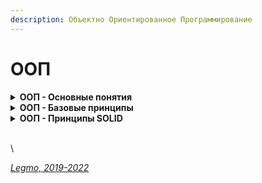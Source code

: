 ```yaml
---
description: Объектно Ориентированное Программирование
---
```


# ООП

<details>

<summary><strong>ООП - Основные понятия</strong></summary>

**Объектно-ориентированное программирование (ООП)** — методология программирования, основанная на представлении программы в виде совокупности объектов, каждый из которых является экземпляром определенного класса, а классы образуют иерархию наследования.

**Основные понятия**

* **Класс** - абстрактное описание автомобиля. Чертёж
* **Объект** - конкретная реализация автомобиля, данная машина
* **Свойства** - характеристики харакерные для всех машин. Количество колес, цвет, количество бензина...
* **Методы** - команды, на которые может реагировать машина. По сути функции, которые может вызывать каждый объект.
* **Геттеры и сеттеры** - спец. методы, для добавления/получения свойств объекта (чтоб не использовать приватные свойста)

**Разные модели (подходы) ООП**

* Компонентно-ориентированное программирование
* Прототипно-ориентированное программирование
* Агентно-ориентированное программирование

**Шаблоны проектирования "банды четырёх" GoF**

* [Legmo Notes - Шаблоны проектирования](pattern.md)
* [Habr - Шпаргалка по шаблонам проектирования](https://habr.com/ru/post/210288/)

**Ссылки**

* [code.mu - на пальцах](http://code.mu/books/javascript/oop/)
* [code.mu - тоже на пальцах](http://code.mu/books/php/oop/osnovy-raboty-s-objektno-orientirovannym-programmirovaniem-v-php-1.html)
* [Habr - на пальцах 1](https://habr.com/ru/post/87205/)
* [Habr - на пальцах 2](https://habr.com/ru/post/87119/)
* [Что такое ООП в паре слов](https://javarush.ru/groups/posts/1966-principih-obhhektno-orientirovannogo-programmirovanija)
* [Habr - Понимание ООП в JS](https://habr.com/ru/company/enterra/blog/153365/)
* [MDN](https://developer.mozilla.org/ru/docs/Web/JavaScript/Guide/Details\_of\_the\_Object\_Model)
* [Википедия - парадигмы программирования](https://ru.wikipedia.org/wiki/%D0%9F%D0%B0%D1%80%D0%B0%D0%B4%D0%B8%D0%B3%D0%BC%D0%B0\_%D0%BF%D1%80%D0%BE%D0%B3%D1%80%D0%B0%D0%BC%D0%BC%D0%B8%D1%80%D0%BE%D0%B2%D0%B0%D0%BD%D0%B8%D1%8F)
* [YouTube - Ментальное программирование](https://www.youtube.com/watch?v=EEq1wdM2M2w)

\


</details>

<details>

<summary><strong>ООП - Базовые принципы</strong></summary>

* **Наследование** — механизм, который позволяет описать новый класс на основе существующего (родительского). При этом свойства и функциональность родительского класса заимствуются новым классом. Нужно, прежде всего, для повторного использование кода. Cвойство системы, позволяющее описать новый класс на основе уже существующего с частично или полностью заимствующейся функциональностью. Класс, от которого производится наследование, называется базовым, родительским или суперклассом. Новый класс — потомком, наследником, дочерним или производным классом.
* **Абстракция** - выделение главных, наиболее значимых характеристик предмета и отбрасывание второстепенных. Для каждого объекта мы задаём минимальное количество методов, полей и описаний, которые позволят решить задачу. Чем меньше характеристик, тем лучше абстракция, но ключевые характеристики убирать нельзя.
* **Инкапсуляция** - ограничение доступа к данным и возможностям их изменения. Свойство системы, позволяющее объединить данные и методы, работающие с ними, в классе.
* **Полиморфизм** — возможность работать с несколькими типами так, будто это один и тот же тип. При этом поведение объектов будет разным в зависимости от типа, к которому они принадлежат.\
  Cвойство системы, позволяющее использовать объекты с одинаковым интерфейсом без информации о типе и внутренней структуре объекта.\
  Пример: реализуем в системе два разных класс, которые имеют метод getData - один с диска, другой из сети. При необходимости переключаем их. В других частях системы мы обращаемся к getData() и не думаем, как именно и откуда получаются данные — на этом уровне нам не важно. Интерфейс одинаковый, внутренняя релаизация разная\
  Способность обьекта использовать методы производного класса, который не существует на момент создания базового.

\


</details>

<details>

<summary><strong>ООП - Принципы SOLID</strong></summary>

\


\


</details>

\
\


[_Legmo, 2019-2022_](https://github.com/Legmo/notes/)
